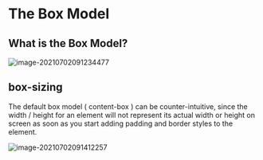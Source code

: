 # The Box Model

## What is the Box Model?

![image-20210702091234477](/home/aidyn/snap/typora/39/.config/Typora/typora-user-images/image-20210702091234477.png)

## box-sizing

The default box model ( content-box ) can be counter-intuitive, since the width / height for an element will not
represent its actual width or height on screen as soon as you start adding padding and border styles to the element.

![image-20210702091412257](/home/aidyn/snap/typora/39/.config/Typora/typora-user-images/image-20210702091412257.png)

